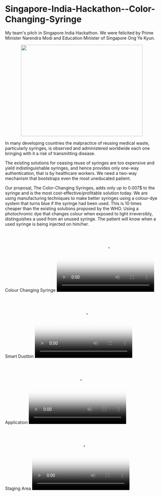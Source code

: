 # Singapore-India-Hackathon--Color-Changing-Syringe

My team's pitch in Singapore India Hackathon. We were felicited by Prime Minister Narendra Modi and Education Minister of Singapore Ong Ye Kyun. 

<p align="center"> <img src="images/PM.jpeg"  width="400" height="300"></img> </p>

In many developing countries the malpractice of reusing medical waste, particularly syringes, is observed and administered worldwide each one bringing with it a risk of transmitting disease.

The existing solutions for ceasing reuse of syringes are too expensive and yield indistinguishable syringes, and hence provides only one-way authentication, that is by healthcare workers. We need a two-way mechanism that bootstraps even the most uneducated patient.

Our proposal, The Color-Changing Syringes, adds only up to 0.007$ to the syringe and is the most cost-effective/profitable solution today. We are using manufacturing techniques to make better syringes using a colour-dye system that turns blue if the syringe had been used. This is 10 times cheaper than the existing solutions proposed by the WHO. Using a photochromic dye that changes colour when exposed to light irreversibly, distinguishes a used from an unused syringe. The patient will know when a used syringe is being injected on him/her.

Colour Changing Syringe 
<video src="videos/Syringe.mp4" poster="images/Syringe.png" width="320" height="200" controls preload></video>

Smart Dustbin
<video src="videos/Dustbin.mp4" poster="images/dustbin.png" width="320" height="200" controls preload></video>

Application
<video src="videos/App.mp4" poster="images/app.png" width="320" height="200" controls preload></video>

Staging Area
<video src="videos/AI.mp4" poster="images/ai.png" width="320" height="200" controls preload></video>

